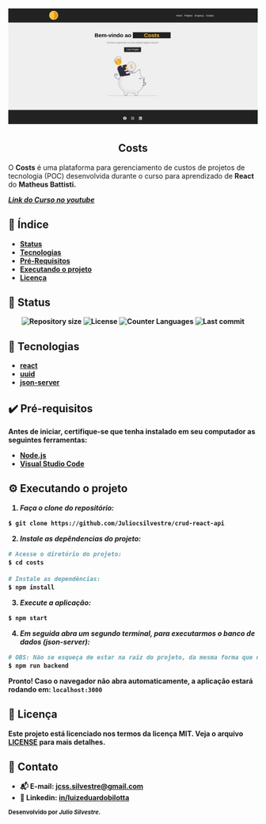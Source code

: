 <h1 align="center">
    <img src="./assets/screen_shoot_home.png" alt="Home page Costs"/>
</h1>

<h2 align="center">Costs</h2>
<p> 
  O <strong>Costs</strong> é uma plataforma para gerenciamento de custos de projetos de tecnologia (POC) desenvolvida durante o curso para aprendizado de <strong>React</strong> do <strong>Matheus Battisti<strong>.
</p>

[_Link do Curso no youtube_](https://www.youtube.com/watch?v=FXqX7oof0I4&list=PLnDvRpP8BneyVA0SZ2okm-QBojomniQVO)

## :dart: Índice

- [Status](##status)
- [Tecnologias](#tecnologias)
- [Pré-Requisitos](#pre-requisitos)
- [Executando o projeto](#executando-o-projeto)
- [Licença](#licença)

## :game_die: Status

<p align="center">
  <img src="https://img.shields.io/github/repo-size/Juliocsilvestre/costs?style=for-the-badge" alt="Repository size">
  <img src="https://img.shields.io/github/license/Juliocsilvestre/costs?style=for-the-badge" alt="License">
  <img src="https://img.shields.io/github/languages/count/Juliocsilvestre/costs?style=for-the-badge&color=eb152a" alt="Counter Languages">
  <img src="https://img.shields.io/github/last-commit/Juliocsilvestre/costs?style=for-the-badge&color=f50cbb" alt="Last commit">
</p>

## :toolbox: Tecnologias

- [react](https://reactjs.org/)
- [uuid](https://www.npmjs.com/package/uuid)
- [json-server](https://www.npmjs.com/package/json-server)

## :heavy_check_mark: Pré-requisitos

Antes de iniciar, certifique-se que tenha instalado em seu computador as seguintes ferramentas:

- [Node.js](https://nodejs.org/)
- [Visual Studio Code](https://visualstudio.microsoft.com/pt-br/)

## :gear: Executando o projeto

1. _Faça o clone do repositório:_

```sh
$ git clone https://github.com/Juliocsilvestre/crud-react-api
```

2. _Instale as depêndencias do projeto:_

```sh
# Acesse o diretório do projeto:
$ cd costs

# Instale as dependências:
$ npm install
```

3. _Execute a aplicação:_

```sh
$ npm start
```

4. _Em seguida abra um segundo terminal, para executarmos o banco de dados (json-server):_

```sh
# OBS: Não se esqueça de estar na raiz do projeto, da mesma forma que no primeiro terminal.
$ npm run backend
```

Pronto! Caso o navegador não abra automaticamente, a aplicação estará rodando em: `localhost:3000`

## :bookmark_tabs: Licença

Este projeto está licenciado nos termos da licença MIT. Veja o arquivo [LICENSE](./LICENSE) para mais detalhes.

## :jigsaw: Contato

- :mailbox_with_mail: E-mail: <a href="mailto:jcss.silvestre@gmail.com">jcss.silvestre@gmail.com</a>
- :pushpin: Linkedin: [in/luizeduardobilotta](https://www.linkedin.com/in/juliocsilvestre/)

<sup>Desenvolvido por <i><strong>Julio Silvestre.</i></strong></sup>

